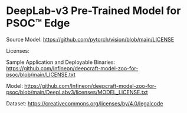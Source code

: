 # DeepLab-v3 Pre-Trained Model for PSOC™ Edge

Source Model: https://github.com/pytorch/vision/blob/main/LICENSE

Licenses:

Sample Application and Deployable Binaries: https://github.com/Infineon/deepcraft-model-zoo-for-psoc/blob/main/LICENSE.txt

Model: https://github.com/Infineon/deepcraft-model-zoo-for-psoc/blob/main/DeepLabv3/licenses/MODEL_LICENSE.txt

Dataset: https://creativecommons.org/licenses/by/4.0/legalcode